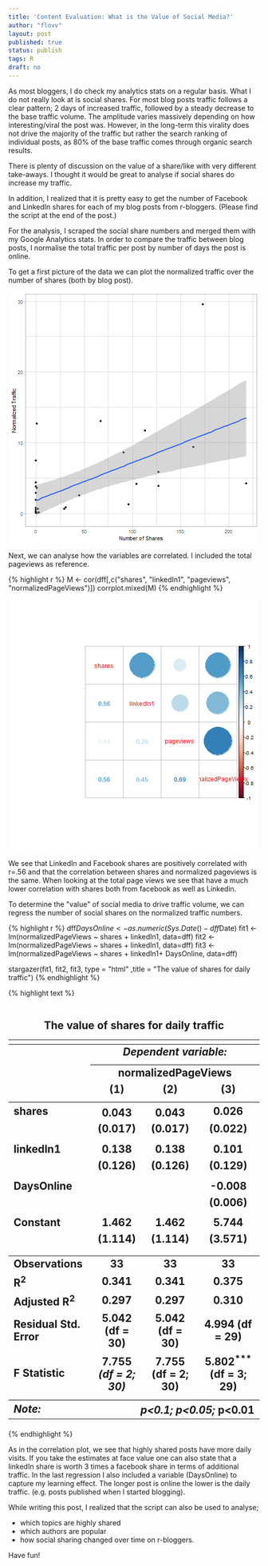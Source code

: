 ```yaml
---
title: 'Content Evaluation: What is the Value of Social Media?'  
author: "flovv"
layout: post
published: true
status: publish
tags: R
draft: no
---
```

 

 
 
 
As most bloggers, I do check my analytics stats on a regular basis. What I do not really look at is social shares. For most blog posts traffic follows a clear pattern; 2 days of increased traffic, followed by a steady decrease to the base traffic volume. 
The amplitude varies massively depending on how interesting/viral the post was. However, in the long-term this virality does not drive the majority of the traffic but rather the search ranking of individual posts, as 80% of the base traffic comes through organic search results. 
 
There is plenty of discussion on the value of a share/like with very different take-aways.
I thought it would be great to analyse if social shares do increase my traffic.
 
In addition, I realized that it is pretty easy to get the number of Facebook and LinkedIn shares for each of my blog posts from r-bloggers. (Please find the script at the end of the post.)
 
For the analysis, I scraped the social share numbers and merged them with my Google Analytics stats.
In order to compare the traffic between blog posts, I normalise the total traffic per post by number of days the post is online.
 
To get a first picture of the data we can plot the normalized traffic over the number of shares (both by blog post).
 
![plot of chunk unnamed-chunk-3](/figures/post27/unnamed-chunk-3-1.png)
 
Next, we can analyse how the variables are correlated. I included the total pageviews as reference.
 

{% highlight r %}
M <- cor(dff[,c("shares", "linkedIn1", "pageviews", "normalizedPageViews")])
corrplot.mixed(M)
{% endhighlight %}

![plot of chunk unnamed-chunk-4](/figures/post27/unnamed-chunk-4-1.png)
 
We see that LinkedIn and Facebook shares are positively correlated with r=.56 and that the correlation between shares and normalized pageviews is the same.
When looking at the total page views we see that have a much lower correlation with shares both from facebook as well as Linkedin. 
 
To determine the "value" of social media to drive traffic volume, we can regress the number of social shares on the normalized traffic numbers. 
 

{% highlight r %}
dff$DaysOnline <- as.numeric(Sys.Date()-dff$Date)
fit1 <- lm(normalizedPageViews ~ shares + linkedIn1, data=dff)
fit2 <- lm(normalizedPageViews ~ shares + linkedIn1, data=dff)
fit3 <- lm(normalizedPageViews ~ shares + linkedIn1+ DaysOnline, data=dff)
 
stargazer(fit1, fit2, fit3, type = "html" ,title = "The value of shares for daily traffic")
{% endhighlight %}



{% highlight text %}
## 
## <table style="text-align:center"><caption><strong>The value of shares for daily traffic</strong></caption>
## <tr><td colspan="4" style="border-bottom: 1px solid black"></td></tr><tr><td style="text-align:left"></td><td colspan="3"><em>Dependent variable:</em></td></tr>
## <tr><td></td><td colspan="3" style="border-bottom: 1px solid black"></td></tr>
## <tr><td style="text-align:left"></td><td colspan="3">normalizedPageViews</td></tr>
## <tr><td style="text-align:left"></td><td>(1)</td><td>(2)</td><td>(3)</td></tr>
## <tr><td colspan="4" style="border-bottom: 1px solid black"></td></tr><tr><td style="text-align:left">shares</td><td>0.043<sup>**</sup></td><td>0.043<sup>**</sup></td><td>0.026</td></tr>
## <tr><td style="text-align:left"></td><td>(0.017)</td><td>(0.017)</td><td>(0.022)</td></tr>
## <tr><td style="text-align:left"></td><td></td><td></td><td></td></tr>
## <tr><td style="text-align:left">linkedIn1</td><td>0.138</td><td>0.138</td><td>0.101</td></tr>
## <tr><td style="text-align:left"></td><td>(0.126)</td><td>(0.126)</td><td>(0.129)</td></tr>
## <tr><td style="text-align:left"></td><td></td><td></td><td></td></tr>
## <tr><td style="text-align:left">DaysOnline</td><td></td><td></td><td>-0.008</td></tr>
## <tr><td style="text-align:left"></td><td></td><td></td><td>(0.006)</td></tr>
## <tr><td style="text-align:left"></td><td></td><td></td><td></td></tr>
## <tr><td style="text-align:left">Constant</td><td>1.462</td><td>1.462</td><td>5.744</td></tr>
## <tr><td style="text-align:left"></td><td>(1.114)</td><td>(1.114)</td><td>(3.571)</td></tr>
## <tr><td style="text-align:left"></td><td></td><td></td><td></td></tr>
## <tr><td colspan="4" style="border-bottom: 1px solid black"></td></tr><tr><td style="text-align:left">Observations</td><td>33</td><td>33</td><td>33</td></tr>
## <tr><td style="text-align:left">R<sup>2</sup></td><td>0.341</td><td>0.341</td><td>0.375</td></tr>
## <tr><td style="text-align:left">Adjusted R<sup>2</sup></td><td>0.297</td><td>0.297</td><td>0.310</td></tr>
## <tr><td style="text-align:left">Residual Std. Error</td><td>5.042 (df = 30)</td><td>5.042 (df = 30)</td><td>4.994 (df = 29)</td></tr>
## <tr><td style="text-align:left">F Statistic</td><td>7.755<sup>***</sup> (df = 2; 30)</td><td>7.755<sup>***</sup> (df = 2; 30)</td><td>5.802<sup>***</sup> (df = 3; 29)</td></tr>
## <tr><td colspan="4" style="border-bottom: 1px solid black"></td></tr><tr><td style="text-align:left"><em>Note:</em></td><td colspan="3" style="text-align:right"><sup>*</sup>p<0.1; <sup>**</sup>p<0.05; <sup>***</sup>p<0.01</td></tr>
## </table>
{% endhighlight %}
 
As in the correlation plot, we see that highly shared posts have more daily visits. If you take the estimates at face value one can also state that a linkedIn share is worth 3 times a facebook share in terms of additional traffic.
In the last regression I also included a variable (DaysOnline) to capture my learning effect. The longer post is online the lower is the daily traffic. (e.g. posts published when I started blogging).
 
While writing this post, I realized that the script can also be used to analyse;
* which topics are highly shared 
* which authors are popular
* how social sharing changed over time 
on r-bloggers.
 
Have fun!
 
 
 
 
 
 
 
